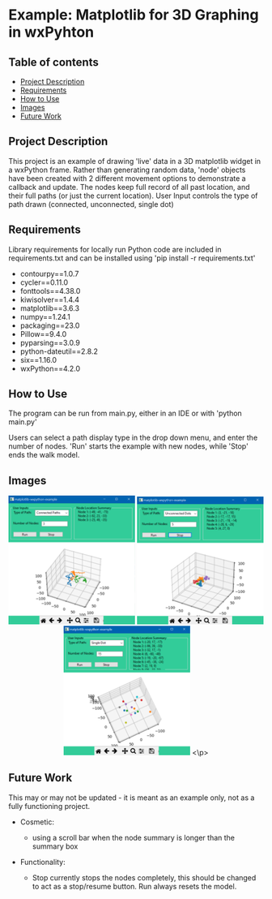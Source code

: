 # Example: Matplotlib for 3D Graphing in wxPyhton
## Table of contents
* [Project Description](#Project-Description)
* [Requirements](#Requirements)
* [How to Use](#How-to-Use)
* [Images](#Images)
* [Future Work](#Future-Work)


## Project Description
This project is an example of drawing 'live' data in a 3D matplotlib widget in a wxPython frame. Rather than generating random data,
'node' objects have been created with 2 different movement options to demonstrate a callback and update. The nodes keep full record of all past location, and their full paths (or just the current location). User Input controls the type of path drawn (connected, unconnected, single dot)


## Requirements
Library requirements for locally run Python code are included in requirements.txt and can be 
installed using 'pip install -r requirements.txt'

* contourpy==1.0.7
* cycler==0.11.0
* fonttools==4.38.0
* kiwisolver==1.4.4
* matplotlib==3.6.3
* numpy==1.24.1
* packaging==23.0
* Pillow==9.4.0
* pyparsing==3.0.9
* python-dateutil==2.8.2
* six==1.16.0
* wxPython==4.2.0

## How to Use

The program can be run from main.py, either in an IDE or with 'python main.py'

Users can select a path display type in the drop down menu, and enter the number of nodes. 
'Run' starts the example with new nodes, while 'Stop' ends the walk model. 


## Images

<p align="center">

<img src="https://github.com/LC-Linkous/Example_Matplotlib-wxPython/blob/master/imgs/connected-example.PNG" width="250">

<img src="https://github.com/LC-Linkous/Example_Matplotlib-wxPython/blob/master/imgs/unconnected-example.PNG" width="250">

<img src="https://github.com/LC-Linkous/Example_Matplotlib-wxPython/blob/master/imgs/single-example.PNG" width="250">
<\p>

## Future Work 
This may or may not be updated - it is meant as an example only, not as a fully functioning project. 

* Cosmetic:
    * using a scroll bar when the node summary is longer than the summary box

* Functionality:
    * Stop currently stops the nodes completely, this should be changed to act as a stop/resume button. Run always resets the model.


